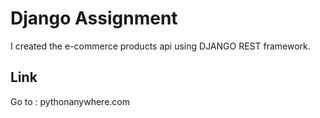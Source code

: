 
# Django Assignment

I created the e-commerce products api using DJANGO REST framework.




## Link

Go to : pythonanywhere.com
